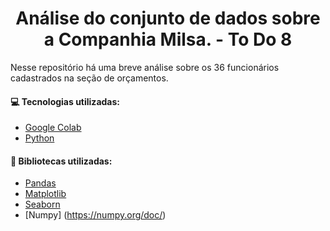 <h1 align="center">Análise do conjunto de dados sobre a Companhia Milsa. - To Do 8</h1>

Nesse repositório há uma breve análise sobre os 36 funcionários cadastrados na seção de orçamentos. 

#### :computer: <strong>Tecnologias utilizadas:</strong>
- [Google Colab](https://colab.research.google.com/)
- [Python](https://www.python.org/)

 ####	:notebook_with_decorative_cover: Bibliotecas utilizadas:
- [Pandas](https://pandas.pydata.org/)
- [Matplotlib](https://matplotlib.org/)
- [Seaborn](https://seaborn.pydata.org/)
- [Numpy] (https://numpy.org/doc/)
